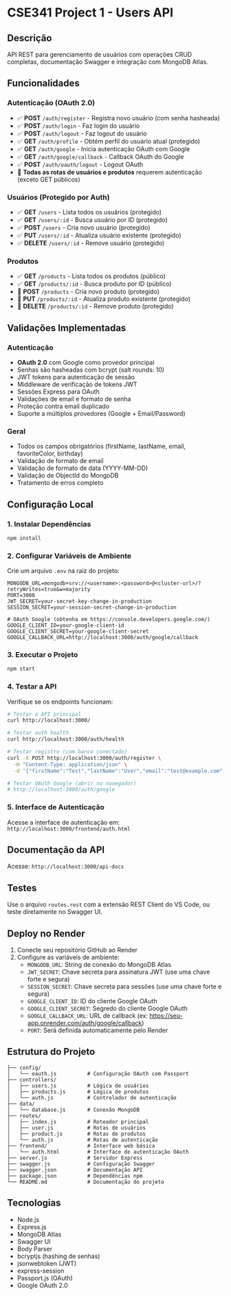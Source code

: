 # CSE341 Project 1 - Users API

## Descrição
API REST para gerenciamento de usuários com operações CRUD completas, documentação Swagger e integração com MongoDB Atlas.

## Funcionalidades

### Autenticação (OAuth 2.0)
- ✅ **POST** `/auth/register` - Registra novo usuário (com senha hasheada)
- ✅ **POST** `/auth/login` - Faz login do usuário
- ✅ **POST** `/auth/logout` - Faz logout do usuário
- ✅ **GET** `/auth/profile` - Obtém perfil do usuário atual (protegido)
- ✅ **GET** `/auth/google` - Inicia autenticação OAuth com Google
- ✅ **GET** `/auth/google/callback` - Callback OAuth do Google
- ✅ **POST** `/auth/oauth/logout` - Logout OAuth
- 🔐 **Todas as rotas de usuários e produtos** requerem autenticação (exceto GET públicos)

### Usuários (Protegido por Auth)
- ✅ **GET** `/users` - Lista todos os usuários (protegido)
- ✅ **GET** `/users/:id` - Busca usuário por ID (protegido)
- ✅ **POST** `/users` - Cria novo usuário (protegido)
- ✅ **PUT** `/users/:id` - Atualiza usuário existente (protegido)
- ✅ **DELETE** `/users/:id` - Remove usuário (protegido)

### Produtos
- ✅ **GET** `/products` - Lista todos os produtos (público)
- ✅ **GET** `/products/:id` - Busca produto por ID (público)
- 🔐 **POST** `/products` - Cria novo produto (protegido)
- 🔐 **PUT** `/products/:id` - Atualiza produto existente (protegido)
- 🔐 **DELETE** `/products/:id` - Remove produto (protegido)

## Validações Implementadas
### Autenticação
- **OAuth 2.0** com Google como provedor principal
- Senhas são hasheadas com bcrypt (salt rounds: 10)
- JWT tokens para autenticação de sessão
- Middleware de verificação de tokens JWT
- Sessões Express para OAuth
- Validações de email e formato de senha
- Proteção contra email duplicado
- Suporte a múltiplos provedores (Google + Email/Password)

### Geral
- Todos os campos obrigatórios (firstName, lastName, email, favoriteColor, birthday)
- Validação de formato de email
- Validação de formato de data (YYYY-MM-DD)
- Validação de ObjectId do MongoDB
- Tratamento de erros completo

## Configuração Local

### 1. Instalar Dependências
```bash
npm install
```

### 2. Configurar Variáveis de Ambiente
Crie um arquivo `.env` na raiz do projeto:
```env
MONGODB_URL=mongodb+srv://<username>:<password>@<cluster-url>/?retryWrites=true&w=majority
PORT=3000
JWT_SECRET=your-secret-key-change-in-production
SESSION_SECRET=your-session-secret-change-in-production

# OAuth Google (obtenha em https://console.developers.google.com/)
GOOGLE_CLIENT_ID=your-google-client-id
GOOGLE_CLIENT_SECRET=your-google-client-secret
GOOGLE_CALLBACK_URL=http://localhost:3000/auth/google/callback
```

### 3. Executar o Projeto
```bash
npm start
```

### 4. Testar a API
Verifique se os endpoints funcionam:
```bash
# Testar a API principal
curl http://localhost:3000/

# Testar auth health  
curl http://localhost:3000/auth/health

# Testar registro (com banco conectado)
curl -X POST http://localhost:3000/auth/register \
  -H "Content-Type: application/json" \
  -d '{"firstName":"Test","lastName":"User","email":"test@example.com","password":"password123","favoriteColor":"Blue","birthday":"1990-01-01"}'

# Testar OAuth Google (abrir no navegador)
# http://localhost:3000/auth/google
```

### 5. Interface de Autenticação
Acesse a interface de autenticação em: `http://localhost:3000/frontend/auth.html`

## Documentação da API
Acesse: `http://localhost:3000/api-docs`

## Testes
Use o arquivo `routes.rest` com a extensão REST Client do VS Code, ou teste diretamente no Swagger UI.

## Deploy no Render
1. Conecte seu repositório GitHub ao Render
2. Configure as variáveis de ambiente:
   - `MONGODB_URL`: String de conexão do MongoDB Atlas
   - `JWT_SECRET`: Chave secreta para assinatura JWT (use uma chave forte e segura)
   - `SESSION_SECRET`: Chave secreta para sessões (use uma chave forte e segura)
   - `GOOGLE_CLIENT_ID`: ID do cliente Google OAuth
   - `GOOGLE_CLIENT_SECRET`: Segredo do cliente Google OAuth
   - `GOOGLE_CALLBACK_URL`: URL de callback (ex: https://seu-app.onrender.com/auth/google/callback)
   - `PORT`: Será definida automaticamente pelo Render

## Estrutura do Projeto
```
├── config/
│   └── oauth.js          # Configuração OAuth com Passport
├── controllers/
│   ├── users.js          # Lógica de usuários
│   ├── products.js       # Lógica de produtos 
│   └── auth.js           # Controlador de autenticação
├── data/
│   └── database.js       # Conexão MongoDB
├── routes/
│   ├── index.js          # Roteador principal
│   ├── user.js           # Rotas de usuários
│   ├── product.js        # Rotas de produtos
│   └── auth.js           # Rotas de autenticação
├── frontend/             # Interface web básica
│   └── auth.html         # Interface de autenticação OAuth
├── server.js             # Servidor Express
├── swagger.js            # Configuração Swagger
├── swagger.json          # Documentação API
├── package.json          # Dependências npm
└── README.md             # Documentação do projeto
```

## Tecnologias
- Node.js
- Express.js
- MongoDB Atlas
- Swagger UI
- Body Parser
- bcryptjs (hashing de senhas)
- jsonwebtoken (JWT)
- express-session
- Passport.js (OAuth)
- Google OAuth 2.0